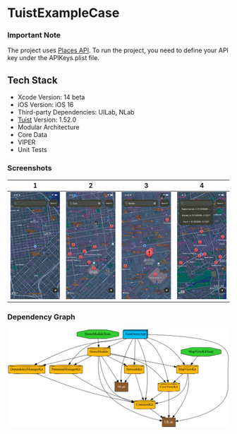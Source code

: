 # TuistExampleCase

### Important Note

The project uses [Places API](https://places.demo.api.here.com/places/). To run the project, you need to define your API key under the APIKeys.plist file.

## Tech Stack

- Xcode Version: 14 beta
- iOS Version: iOS 16
- Third-party Dependencies: UILab, NLab
- [Tuist](https://tuist.io) Version: 1.52.0
- Modular Architecture
- Core Data
- VIPER
- Unit Tests

### Screenshots
| 1 | 2 | 3 | 4 |
|---|--|--|---|
| <img src="assets/screenShot1.png" width="200"> | <img src="assets/screenShot2.png" width="200"> | <img src="assets/screenShot3.png" width="200"> | <img src="assets/screenShot4.png" width="200"> | 


### Dependency Graph
![graph](assets/graph.png)






